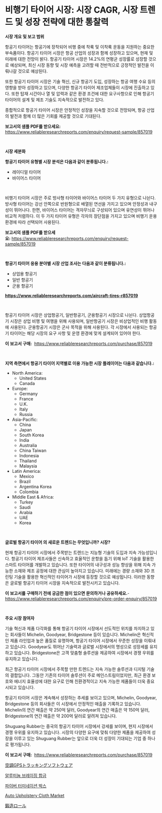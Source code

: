 <p><h1>비행기 타이어 시장: 시장 CAGR, 시장 트렌드 및 성장 전략에 대한 통찰력</h1></p><p><strong>시장 개요 및 보고 범위</strong></p>
<p><p>항공기 타이어는 항공기에 장착되어 비행 중에 착륙 및 이착륙 운동을 지원하는 중요한 부속품이다. 항공기 타이어 시장은 항공 산업의 성장과 함께 성장하고 있으며, 현재 및 미래에 대한 전망이 밝다. 항공기 타이어 시장은 14.2%의 연평균 성장률로 성장할 것으로 예상되며, 최신 시장 동향 및 시장 예측을 고려할 때 전반적으로 긍정적인 발전을 이뤄나갈 것으로 예상된다.</p><p>또한 항공기 타이어 시장은 기술 혁신, 신규 항공기 도입, 성장하는 항공 여행 수요 등의 영향을 받아 성장하고 있으며, 다양한 항공기 타이어 제조업체들이 시장에 진출하고 있다. 또한 탑재 시간이나 열 및 압력과 같은 환경 조건에 대한 요구사항으로 인해 항공기 타이어의 설계 및 제조 기술도 지속적으로 발전하고 있다.</p><p>종합적으로 항공기 타이어 시장은 안정적인 성장을 지속할 것으로 전망되며, 항공 산업의 발전과 함께 더 많은 기회를 제공할 것으로 기대된다.</p></p>
<p><strong>보고서의 샘플 PDF를 받으세요:</strong> <a href="https://www.reliableresearchreports.com/enquiry/request-sample/857019">https://www.reliableresearchreports.com/enquiry/request-sample/857019</a></p>
<p>&nbsp;</p>
<p><strong>시장 세분화</strong></p>
<p><strong>항공기 타이어 유형별 시장 분석은 다음과 같이 분류됩니다.:</strong></p>
<p><ul><li>레이디얼 타이어</li><li>바이어스 타이어</li></ul></p>
<p>&nbsp;</p>
<p><p>비행기 타이어 시장은 주로 방사형 타이어와 바이어스 타이어 두 가지 유형으로 나뉜다. 방사형 타이어는 강선 안쪽으로 반원형으로 배열된 연선을 가지고 있으며 안정성과 내구성이 뛰어나다. 한편, 바이어스 타이어는 격자무늬로 구성되어 있으며 유연성이 뛰어나 비교적 저렴하다. 이 두 가지 타이어 유형은 각자의 장단점을 가지고 있으며 비행기 운용 환경에 따라 선택되어 사용된다.</p></p>
<p><strong>보고서의 샘플 PDF를 받으세요:</strong>&nbsp;<a href="https://www.reliableresearchreports.com/enquiry/request-sample/857019">https://www.reliableresearchreports.com/enquiry/request-sample/857019</a></p>
<p>&nbsp;</p>
<p><strong> 항공기 타이어 응용 분야별 시장 산업 조사는 다음과 같이 분류됩니다.:</strong></p>
<p><ul><li>상업용 항공기</li><li>일반 항공기</li><li>군용 항공기</li></ul></p>
<p><strong><a href="https://www.reliableresearchreports.com/aircraft-tires-r857019">https://www.reliableresearchreports.com/aircraft-tires-r857019</a></strong></p>
<p>&nbsp;</p>
<p><p>항공기 타이어 시장은 상업항공기, 일반항공기, 군용항공기 시장으로 나뉜다. 상업항공기 시장은 상업 비행 및 여행을 위해 사용되며, 일반항공기 시장은 비상업적인 비행 활동에 사용된다. 군용항공기 시장은 군사 목적을 위해 사용된다. 각 시장에서 사용되는 항공기 타이어는 해당 시장의 요구 사항 및 운영 환경에 맞게 설계되어 있어야 한다.</p></p>
<p><strong>이 보고서 구매:</strong>&nbsp; <a href="https://www.reliableresearchreports.com/purchase/857019">https://www.reliableresearchreports.com/purchase/857019</a></p>
<p>&nbsp;</p>
<p><strong>지역 측면에서 항공기 타이어 지역별로 이용 가능한 시장 플레이어는 다음과 같습니다.:</strong></p>
<p><ul>
    <li>
        North America:
        <ul>
            <li>United States</li>
            <li>Canada</li>
        </ul>
    </li>
    <li>
        Europe:
        <ul>
            <li>Germany</li>
            <li>France</li>
            <li>U.K.</li>
            <li>Italy</li>
            <li>Russia</li>
        </ul>
    </li>
    <li>
        Asia-Pacific:
        <ul>
            <li>China</li>
            <li>Japan</li>
            <li>South Korea</li>
            <li>India</li>
            <li>Australia</li>
            <li>China Taiwan</li>
            <li>Indonesia</li>
            <li>Thailand</li>
            <li>Malaysia</li>
        </ul>
    </li>
    <li>
        Latin America:
        <ul>
            <li>Mexico</li>
            <li>Brazil</li>
            <li>Argentina Korea</li>
            <li>Colombia</li>
        </ul>
    </li>
    <li>
        Middle East & Africa:
        <ul>
            <li>Turkey</li>
            <li>Saudi</li>
            <li>Arabia</li>
            <li>UAE</li>
            <li>Korea</li>
        </ul>
    </li>
    </ul></p>
<p>&nbsp;</p>
<p><strong>글로벌 항공기 타이어 의 새로운 트렌드는 무엇입니까? 시장?</strong></p>
<p><p>현재 항공기 타이어 시장에서 주목받는 트렌드는 지능형 기술의 도입과 지속 가능성입니다. 항공기 타이어 제조사들은 신속하고 효율적인 운항을 돕기 위해 IoT 기술을 활용한 스마트 타이어를 개발하고 있습니다. 또한 타이어의 내구성과 성능 향상을 위해 지속 가능한 소재와 제조 공정에 대한 관심이 높아지고 있습니다. 미래에는 경량 소재와 3D 프린팅 기술을 활용한 혁신적인 타이어가 시장에 등장할 것으로 예상됩니다. 이러한 동향은 글로벌 항공기 타이어 시장을 지속적으로 발전시키고 있습니다.</p></p>
<p><strong>이 보고서를 구매하기 전에 궁금한 점이 있으면 문의하거나 공유하세요.</strong>- <a href="https://www.reliableresearchreports.com/enquiry/pre-order-enquiry/857019">https://www.reliableresearchreports.com/enquiry/pre-order-enquiry/857019</a></p>
<p>&nbsp;</p>
<p><strong>주요 시장 참여자</strong></p>
<p><p>기술 혁신과 제품 다각화를 통해 항공기 타이어 시장에서 선도적인 위치를 차지하고 있는 회사들이 Michelin, Goodyear, Bridgestone 등이 있습니다. Michelin은 혁신적인 제품 라인업과 높은 품질로 유명하며, 항공기 타이어 시장에서 꾸준한 성장을 이뤄내고 있습니다. Goodyear도 뛰어난 기술력과 글로벌 시장에서의 명성으로 성장세를 유지하고 있습니다. Bridgestone은 고객 맞춤형 솔루션을 제공하여 시장에서 경쟁 우위를 유지하고 있습니다.</p><p>최근 항공기 타이어 시장에서 주목할 만한 트렌드는 지속 가능한 솔루션과 디지털 기술의 결합입니다. 그동안 기존의 타이어 솔루션이 주로 메인스트림이었지만, 최근 환경 보호와 에너지 효율성에 대한 요구로 인해 친환경적이고 지속 가능한 제품들이 더욱 중요시되고 있습니다.</p><p>항공기 타이어 시장은 계속해서 성장하는 추세를 보이고 있으며, Michelin, Goodyear, Bridgestone 등의 회사들은 이 시장에서 안정적인 매출을 기록하고 있습니다. Michelin의 연간 매출은 약 250억 달러, Goodyear의 연간 매출은 약 150억 달러, Bridgestone의 연간 매출은 약 200억 달러로 알려져 있습니다.</p><p>Shuguang Rubber는 중국의 항공기 타이어 시장에서 강세를 보이며, 현지 시장에서 경쟁 우위를 유지하고 있습니다. 시장의 다양한 요구에 맞춰 다양한 제품을 제공하여 성장을 이루고 있는 Shuguang Rubber는 앞으로 더욱 더 성장이 기대되는 기업 중 하나로 평가됩니다.</p></p>
<p><strong>이 보고서 구매:</strong>&nbsp;&nbsp;<a href="https://www.reliableresearchreports.com/purchase/857019">https://www.reliableresearchreports.com/purchase/857019</a></p>
<p><p><a href="https://medium.com/@pollynsatcherayted345/hvac-gps-%E3%83%88%E3%83%A9%E3%83%83%E3%82%AD%E3%83%B3%E3%82%B0%E3%82%BD%E3%83%95%E3%83%88%E3%82%A6%E3%82%A7%E3%82%A2%E5%B8%82%E5%A0%B4%E3%81%AF-%E5%B8%82%E5%A0%B4%E3%82%B7%E3%82%A7%E3%82%A2-%E5%B8%82%E5%A0%B4%E3%83%88%E3%83%AC%E3%83%B3%E3%83%89-%E5%B8%82%E5%A0%B4%E6%88%90%E9%95%B7%E3%81%AB%E9%96%A2%E3%81%99%E3%82%8B%E6%83%85%E5%A0%B1%E3%82%92%E6%8F%90%E4%BE%9B%E3%81%97%E3%81%BE%E3%81%99-4b067bd4c8ec">空調GPSトラッキングソフトウェア</a></p><p><a href="https://github.com/Penelolack456456/Market-Research-Report-List-1/blob/main/459028016993.md">알루미늄 브레이징 합금</a></p><p><a href="https://github.com/darrellockm3ytan895656/Market-Research-Report-List-1/blob/main/131375516994.md">파이버 터미네이션 박스</a></p><p><a href="https://issuu.com/reportprime-2/docs/auto-upholstery-cloth-market-size-2030.pptx">Auto Upholstery Cloth Market</a></p><p><a href="https://github.com/adcxff01450218/Market-Research-Report-List-1/blob/main/496132618465.md">鍛造ロール</a></p></p>